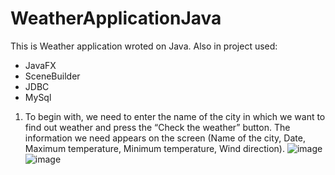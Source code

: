 # WeatherApplicationJava
This is Weather application wroted on Java.
Also in project used:
- JavaFX
- SceneBuilder
- JDBC
- MySql

1. To begin with, we need to enter the name of the city in which we want to find out
weather and press the “Check the weather” button. The information we need appears on the screen (Name of the city, Date,
Maximum temperature, Minimum temperature, Wind direction).
![image](https://github.com/m-holovan/WeatherApplicationJava/assets/106975955/d4520d2b-32f5-498f-8a5e-623089a52056) ![image](https://github.com/m-holovan/WeatherApplicationJava/assets/106975955/efda3797-a0c5-4746-8f17-fc5d501c961d)

